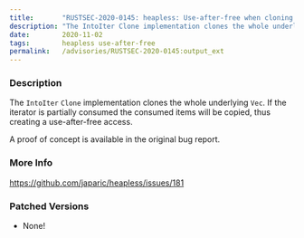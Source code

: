 ```yaml
---
title:       "RUSTSEC-2020-0145: heapless: Use-after-free when cloning a partially consumed `Vec` iterator"
description: "The IntoIter Clone implementation clones the whole underlying Vec. If the iterator is partially consumed the consumed items will be copied, thus creating a useafterfree access. A proof of concept is available in the original bug report."
date:        2020-11-02
tags:        heapless use-after-free
permalink:   /advisories/RUSTSEC-2020-0145:output_ext
---
```


### Description

The `IntoIter` `Clone` implementation clones the whole underlying `Vec`.
If the iterator is partially consumed the consumed items will be copied, thus creating a use-after-free access.

A proof of concept is available in the original bug report.

### More Info

<https://github.com/japaric/heapless/issues/181>

### Patched Versions

- None!

